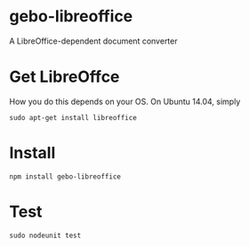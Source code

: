 gebo-libreoffice
================

A LibreOffice-dependent document converter

# Get LibreOffce

How you do this depends on your OS. On Ubuntu 14.04, simply

```
sudo apt-get install libreoffice
```

# Install

```
npm install gebo-libreoffice
```

# Test

```
sudo nodeunit test
```
